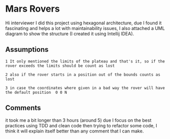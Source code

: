 # Mars Rovers

Hi interviewer I did this project using hexagonal architecture, due I found it fascinating and helps a lot with maintainability issues, I also attached a UML diagram to show the structure (I created it using Intellij IDEA).


## Assumptions

    1 It only mentioned the limits of the plateau and that's it, so if the rover exceeds the limits should be count as lost

    2 also if the rover starts in a position out of the bounds counts as lost

    3 in case the coordinates where given in a bad way the rover will have the default position  0 0 N

## Comments

 it took me a bit longer than 3 hours (around 5) due I focus on the best practices using TDD and clean code then trying 
 to refactor some code, I think it will explain itself better than any comment that I can make.
